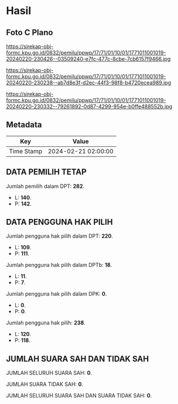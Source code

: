 # Hasil

## Foto C Plano

https://sirekap-obj-formc.kpu.go.id/0832/pemilu/ppwp/17/71/01/10/01/1771011001019-20240220-230426--03509240-e7fc-477c-8cbe-7cb6157f9466.jpg

https://sirekap-obj-formc.kpu.go.id/0832/pemilu/ppwp/17/71/01/10/01/1771011001019-20240220-230238--ab7d8e3f-d2ec-44f3-98f8-b4720ecea989.jpg

https://sirekap-obj-formc.kpu.go.id/0832/pemilu/ppwp/17/71/01/10/01/1771011001019-20240220-230332--79261892-0d87-4299-954e-b0ffe488552b.jpg


## Metadata

| Key        | Value               |
| ---------- | ------------------- |
| Time Stamp | 2024-02-21 02:00:00 |


## DATA PEMILIH TETAP

Jumlah pemilih dalam DPT: **282**.
 * L: **140**.
 * P: **142**.

## DATA PENGGUNA HAK PILIH

Jumlah pengguna hak pilih dalam DPT: **220**.
 * L: **109**.
 * P: **111**.

Jumlah pengguna hak pilih dalam DPTb: **18**.
 * L: **11**.
 * P: **7**.

Jumlah pengguna hak pilih dalam DPK: **0**.
 * L: **0**.
 * P: **0**.

Jumlah pengguna hak pilih: **238**.
 * L: **120**.
 * P: **118**.

## JUMLAH SUARA SAH DAN TIDAK SAH

JUMLAH SELURUH SUARA SAH: **0**.

JUMLAH SUARA TIDAK SAH: **0**.

JUMLAH SELURUH SUARA SAH DAN SUARA TIDAK SAH: **0**.


